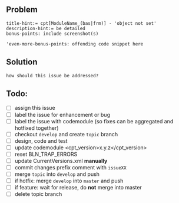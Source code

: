 ## Problem
    title-hint:= cpt[ModuleName_(bas|frm)] - 'object not set'
    description-hint:= be detailed
    bonus-points: include screenshot(s)

```visual-basic
'even-more-bonus-points: offending code snippet here
```

## Solution
    how should this issue be addressed?

## Todo:
- [ ] assign this issue
- [ ] label the issue for enhancement or bug
- [ ] label the issue with codemodule (so fixes can be aggregated and hotfixed together)
- [ ] checkout `develop` and create `topic` branch
- [ ] design, code and test
- [ ] update codemodule <cpt_version>x.y.z</cpt_version>
- [ ] reset BLN\_TRAP\_ERRORS
- [ ] update CurrentVersions.xml **manually**
- [ ] commit changes prefix comment with `issueXX`
- [ ] merge `topic` into `develop` and push
- [ ] if hotfix: merge `develop` into `master` and push
- [ ] if feature: wait for release, do **not** merge into master
- [ ] delete topic branch
